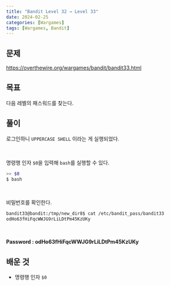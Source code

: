 ```yaml
---
title: "Bandit Level 32 → Level 33"
date: 2024-02-25
categories: [Wargames]
tags: [Wargames, Bandit]
---
```


## 문제
<https://overthewire.org/wargames/bandit/bandit33.html>

## 목표
다음 레벨의 패스워드를 찾는다.

## 풀이

로그인하니 `UPPERCASE SHELL` 이라는 게 실행되었다.  

&nbsp;  

명령행 인자 `$0`을 입력해 `bash`를 실행할 수 있다.

```sh
>> $0
$ bash
```  

&nbsp;  

비밀번호를 확인한다.

```sh
bandit33@bandit:/tmp/new_dir8$ cat /etc/bandit_pass/bandit33
odHo63fHiFqcWWJG9rLiLDtPm45KzUKy
```  

&nbsp;  

**Password : odHo63fHiFqcWWJG9rLiLDtPm45KzUKy**  

## 배운 것 
- 명령행 인자 `$0`
